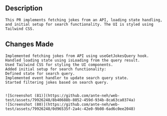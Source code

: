 ## Description
    This PR implements fetching jokes from an API, loading state handling, and initial setup for search functionality. The UI is styled using Tailwind CSS.

## Changes Made
    Implemented fetching jokes from API using useGetJokesQuery hook.
    Handled loading state using isLoading from the query result.
    Used Tailwind CSS for styling the UI components.
    Added initial setup for search functionality:
    Defined state for search query.
    Implemented event handler to update search query state.
    Started filtering jokes based on search query.


    ![Screenshot (81)](https://github.com/ante-neh/web-test/assets/79926248/8b40688b-8052-459d-934b-8ca63ca0374a)
    ![Screenshot (80)](https://github.com/ante-neh/web-test/assets/79926248/0d96535f-2a4c-42e0-9b08-6ad6c0ee2048)


